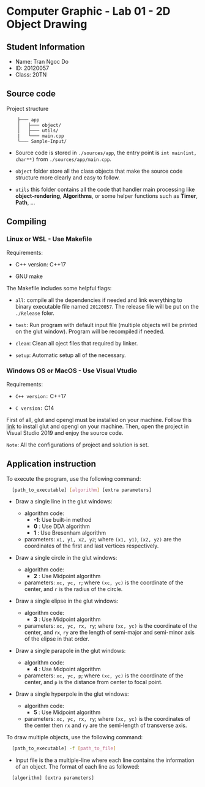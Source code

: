 # **Computer Graphic - Lab 01 - 2D Object Drawing**

## **Student Information**

- Name: Tran Ngoc Do
- ID: 20120057
- Class: 20TN

## **Source code**

Project structure
``` 
    ├─── app
    │   ├─── object/
    │   ├─── utils/
    |   └─── main.cpp
    └─── Sample-Input/
```

- Source code is stored in `./sources/app`, the entry point is `int main(int, char**)` from `./sources/app/main.cpp`.

- `object` folder store all the class objects that make the source code structure more clearly and easy to follow.

- `utils` this folder contains all the code that handler main processing like **object-rendering**, **Algorithms**, or some helper functions such as **Timer**, **Path**, ...

## **Compiling**

### Linux or WSL - Use Makefile

Requirements:
- C++ version: C++17

- GNU make

The Makefile includes some helpful flags:

- `all`: compile all the dependencies if needed and link everything to binary executable file named `20120057`. The release file will be put on the `./Release` foler.

- `test`: Run program with default input file (multiple objects will be printed on the glut window). Program will be recompiled if needed. 

- `clean`: Clean all oject files that required by linker. 

- `setup`: Automatic setup all of the necessary.

### Windows OS or MacOS - Use Visual Vtudio

Requirements:
- `C++ version:` C++17

- `C version:` C14

First of all, glut and opengl must be installed on your machine. Follow this [link](https://www.geeksforgeeks.org/how-to-setup-opengl-with-visual-studio-2019-on-windows-10/) to install glut and opengl on your machine. Then, open the project in Visual Studio 2019 and enjoy the source code.

`Note`: All the configurations of project and solution is set.

## **Application instruction**

To execute the program, use the following command:

```sh
  [path_to_executable] [algorithm] [extra parameters]
```

- Draw a single line in the glut windows:
  - algorithm code:
    - **-1**: Use built-in method
    - **0** : Use DDA algorithm
    - **1** : Use Bresenham algorithm
  - parameters: `x1, y1, x2, y2`; where `(x1, y1)`, `(x2, y2)` are the coordinates of the first and last vertices respectively.

- Draw a single circle in the glut windows:
  - algorithm code:
    - **2** : Use Midpoint algorithm
  - parameters: `xc, yc, r`; where `(xc, yc)` is the coordinate of the center, and `r` is the radius of the circle.

- Draw a single elipse in the glut windows:
  - algorithm code:
    - **3** : Use Midpoint algorithm
  - parameters: `xc, yc, rx, ry`; where `(xc, yc)` is the coordinate of the center, and `rx`, `ry` are the length of semi-major and semi-minor axis of the elipse in that order.

- Draw a single parapole in the glut windows:
  - algorithm code:
    - **4** : Use Midpoint algorithm
  - parameters: `xc, yc, p`; where `(xc, yc)` is the coordinate of the center, and `p` is the distance from center to focal point.

- Draw a single hyperpole in the glut windows:
  - algorithm code:
    - **5** : Use Midpoint algorithm
  - parameters: `xc, yc, rx, ry`; where `(xc, yc)` is the coordinates of the center then `rx` and `ry` are the semi-length of transverse axis.

To draw multiple objects, use the following command:

```sh
  [path_to_executable] -f [path_to_file]
```

- Input file is the a multiple-line where each line contains the information of an object. The format of each line as followed:

```sh
  [algorithm] [extra parameters]
```